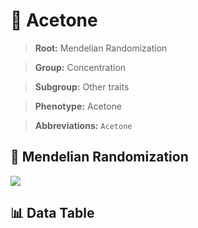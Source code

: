 # 🧪 Acetone

> **Root:** Mendelian Randomization

> **Group:** Concentration  

> **Subgroup:** Other traits

> **Phenotype:** Acetone  

> **Abbreviations:** `Acetone`

## 🧬 Mendelian Randomization  

<img src="/MR/Figures/Inverse/Acetone.png"/>


## 📊 Data Table


<CsvTableMRI src="/MR_Data/Inverse/Acetone.csv"/>
